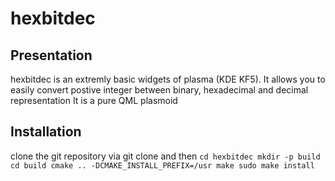 # hexbitdec
## Presentation
hexbitdec is an extremly basic widgets of plasma (KDE KF5).
It allows you to easily convert postive integer between binary, hexadecimal and decimal representation
It is a pure QML plasmoid 
## Installation
clone the git repository via git clone and then
`cd hexbitdec
mkdir -p build 
cd build
cmake .. -DCMAKE_INSTALL_PREFIX=/usr
make
sudo make install `
